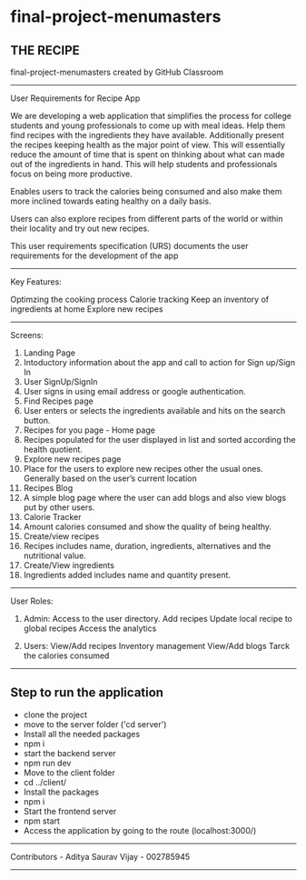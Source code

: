 # final-project-menumasters
## THE RECIPE
final-project-menumasters created by GitHub Classroom

*********************************************************************************************************************************

User Requirements for Recipe App

We are developing a web application that simplifies the process for college students and young professionals to come up with meal ideas. 
Help them find recipes with the ingredients they have available. Additionally present the recipes keeping health as the major point of view.
This will essentially reduce the amount of time that is spent on thinking about what can made out of the ingredients in hand. 
This will help students and professionals focus on being more productive.

Enables users to track the calories being consumed and also make them more inclined towards eating healthy on a daily basis. 

Users can also explore recipes from different parts of the world or within their locality and try out new recipes.

This user requirements specification (URS) documents the user requirements for the development of the app

*********************************************************************************************************************************

Key Features:

Optimzing the cooking process
Calorie tracking
Keep an inventory of ingredients at home
Explore new recipes

*********************************************************************************************************************************

Screens:

1) Landing Page 
2) Intoductory information about the app and call to action for Sign up/Sign In
3) User SignUp/SignIn 
4) User signs in using email address or google authentication.
5) Find Recipes page 
6) User enters or selects the ingredients available and hits on the search button.
7) Recipes for you page - Home page
8) Recipes populated for the user displayed in list and sorted according the health quotient.
9) Explore new recipes page
10) Place for the users to explore new recipes other the usual ones. Generally based on the user’s current location
11) Recipes Blog 
12) A simple blog page where the user can add blogs and also view blogs put by other users.
13) Calorie Tracker
14) Amount calories consumed and show the quality of being healthy.
15) Create/view recipes
16) Recipes includes name, duration, ingredients, alternatives and the nutritional value.
17) Create/View ingredients
18) Ingredients added includes name and quantity present.

*********************************************************************************************************************************

User Roles: 

1) Admin: 
Access to the user directory.
Add recipes
Update local recipe to global recipes
Access the analytics

2) Users:
View/Add recipes
Inventory management
View/Add blogs
Tarck the calories consumed

*********************************************************************************************************************************
## Step to run the application
- clone the project
- move to the server folder ('cd server')
- Install all the needed packages 
- npm i
- start the backend server
- npm run dev
- Move to the client folder
- cd ../client/
- Install the packages
- npm i
- Start the frontend server
- npm start
- Access the application by going to the route (localhost:3000/)
*********************************************************************************************************************************
Contributors -
Aditya Saurav Vijay - 002785945


*********************************************************************************************************************************

